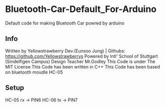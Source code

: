 # Bluetooth-Car-Default_For-Arduino
Default code for making Bluetooth Car powred by arduino

## Info

Written by Yellowstrawberry Dev.(Eunsoo Jung) | Githubs: https://github.com/Yellowstrawberrys
Powered by Intl' School of Stuttgart (Sindelfigen Campus) Design Teacher Mr.Godley
This Code is under The MIT License
This Code has been written in C++
This Code has been based on bluetooth moudle HC-05

## Setup
HC-05 rx -> PIN6
HC-06 tx -> PIN7
